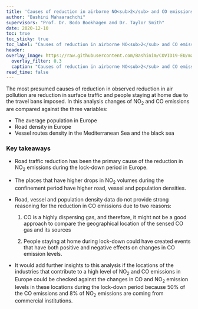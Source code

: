 ```yaml
---
title: 'Causes of reduction in airborne NO<sub>2</sub> and CO emissions in Europe during COVID-19 crisis'
author: "Bashini Mahaarachchi"
supervisors: "Prof. Dr. Bodo Bookhagen and Dr. Taylor Smith"
date: 2020-12-10
toc: true
toc_sticky: true
toc_label: "Causes of reduction in airborne NO<sub>2</sub> and CO emissions in Europe during COVID-19 crisis"
header:
overlay_image: https://raw.githubusercontent.com/Bashinim/COVID19-EU/main/Cropped%20Images/Background.jpg
  overlay_filter: 0.3
  caption: "Causes of reduction in airborne NO<sub>2</sub> and CO emissions in Europe during COVID-19 crisis"
read_time: false
---
```


The most presumed causes of reduction in observed reduction in air pollution are reduction in surface traffic and people staying at home due to the travel bans imposed. In this analysis changes of NO<sub>2</sub> and CO emissions are compared against the three variables:

- The average population in Europe
- Road density in Europe
- Vessel routes density in the Mediterranean Sea and the black sea



### Key takeaways


- Road traffic reduction has been the primary cause of the reduction in NO<sub>2</sub> emissions during the lock-down period in Europe.

- The places that have higher drops in NO<sub>2</sub> volumes during the confinement period have higher road, vessel and population densities.

- Road, vessel and population density data do not provide strong reasoning for the reduction in CO emissions due to two reasons:

	1. CO is a highly dispersing gas, and therefore, it might not be a good approach to compare the geographical location of the sensed CO gas and its sources

	1. People staying at home during lock-down could have created events that have both positive and negative effects on changes in CO emission levels.

- It would add further insights to this analysis if the locations of the industries that contribute to a high level of NO<sub>2</sub> and CO emissions in Europe could be checked against the changes in CO and NO<sub>2</sub> emission levels in these locations during the lock-down period because 50% of the CO emissions and 8% of NO<sub>2</sub> emissions are coming from commercial
institutions.
